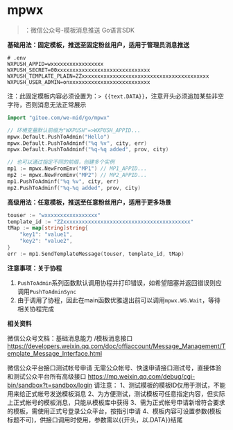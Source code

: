 # mpwx

> ：微信公众号-模板消息推送 Go语言SDK

**基础用法：固定模板，推送至固定粉丝用户，适用于管理员消息推送**

```
# .env
WXPUSH_APPID=wxxxxxxxxxxxxxxxxx
WXPUSH_SECRET=00xxxxxxxxxxxxxxxxxxxxxxxxxxxxxx
WXPUSH_TEMPLATE_PLAIN=ZZxxxxxxxxxxxxxxxxxxxxxxxxxxxxxxxxxxxxxxxxx
WXPUSH_USER_ADMIN=onxxxxxxxxxxxxxxxxxxxxxxxxxx
```

注：此固定模板内容必须设置为：`> {{text.DATA}}`，注意开头必须追加某些非空字符，否则消息无法正常展示

```go
import "gitee.com/we-mid/go/mpwx"

// 环境变量默认前缀为"WXPUSH"=>WXPUSH_APPID...
mpwx.Default.PushToAdmin("Hello")
mpwx.Default.PushToAdminf("%q %v", city, err)
mpwx.Default.PushToAdminf("%q-%q added", prov, city)

// 也可以通过指定不同的前缀，创建多个实例
mp1 := mpwx.NewFromEnv("MP1") // MP1_APPID...
mp2 := mpwx.NewFromEnv("MP2") // MP2_APPID...
mp1.PushToAdminf("%q %v", city, err)
mp2.PushToAdminf("%q-%q added", prov, city)
```

**高级用法：任意模板，推送至任意粉丝用户，适用于更多场景**

```go
touser := "wxxxxxxxxxxxxxxxxx"
template_id := "ZZxxxxxxxxxxxxxxxxxxxxxxxxxxxxxxxxxxxxxxxxx"
tMap := map[string]string{
	"key1": "value1",
	"key2": "value2",
}
err := mp1.SendTemplateMessage(touser, template_id, tMap)
```

**注意事项：关于协程**

1. `PushToAdmin`系列函数默认调用协程并打印错误，如希望阻塞并返回错误则应调用`PushToAdminSync`
2. 由于调用了协程，因此在main函数优雅退出前可以调用`mpwx.WG.Wait`，等待相关协程完成

**相关资料**

微信公众号文档：基础消息能力 /模板消息接口
https://developers.weixin.qq.com/doc/offiaccount/Message_Management/Template_Message_Interface.html

微信公众平台接口测试帐号申请
无需公众帐号、快速申请接口测试号，直接体验和测试公众平台所有高级接口
https://mp.weixin.qq.com/debug/cgi-bin/sandbox?t=sandbox/login
请注意：
1、测试模板的模板ID仅用于测试，不能用来给正式帐号发送模板消息
2、为方便测试，测试模板可任意指定内容，但实际上正式帐号的模板消息，只能从模板库中获得
3、需为正式帐号申请新增符合要求的模板，需使用正式号登录公众平台，按指引申请
4、模板内容可设置参数(模板标题不可)，供接口调用时使用，参数需以{{开头，以.DATA}}结尾
